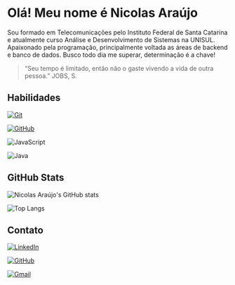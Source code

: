 
# Olá! Meu nome é Nicolas Araújo

Sou formado em Telecomunicações pelo Instituto Federal de Santa Catarina e atualmente curso Análise e Desenvolvimento de Sistemas na UNISUL. Apaixonado pela programação, principalmente voltada as áreas de backend e banco de dados. Busco todo dia me superar, determinação é a chave!

> “Seu tempo é limitado, então não o gaste vivendo a vida de outra pessoa.” JOBS, S.

## Habilidades

[![Git](https://img.shields.io/badge/Git-000?style=for-the-badge&logo=git)](https://git-scm.com/doc)

[![GitHub](https://img.shields.io/badge/GitHub-000?style=for-the-badge&logo=github)](https://docs.github.com/)

![JavaScript](https://img.shields.io/badge/JavaScript-000?style=for-the-badge&logo=javascript)

![Java](https://img.shields.io/badge/java-000.svg?style=for-the-badge&logo=openjdk&)

## GitHub Stats

![Nicolas Araújo's GitHub stats](https://github-readme-stats.vercel.app/api?username=NicolasASC&show_icons=true&theme=dracula&hide_border=true&bg_color=0D1117&title_color=CC6699&icon_color=CC6699&include_all_commits=true&count_private=true")

![Top Langs](https://github-readme-stats.vercel.app/api/top-langs/?username=NicolasASC&layout=compact&theme=dracula&hide_border=true&bg_color=0D1117&title_color=CC6699&icon_color=CC6699)

## Contato

[![LinkedIn](https://img.shields.io/badge/LinkedIn-000?style=for-the-badge&logo=linkedin&logoColor=0E76A8)](https://www.linkedin.com/in/nicolasaraujo04/)

[![GitHub](https://img.shields.io/badge/GitHub-000?style=for-the-badge&logo=github)](https://github.com/NicolasASC)

[![Gmail](https://img.shields.io/badge/-Gmail-000?style=for-the-badge&logo=gmail)](mailto:nickaraujo04@gmail.com)
